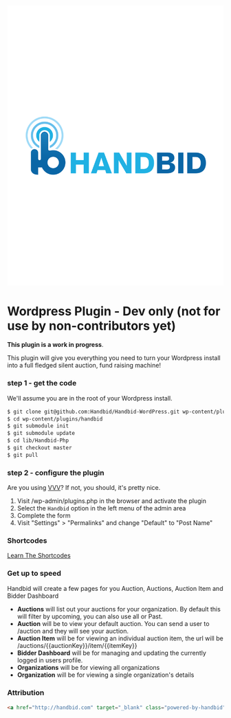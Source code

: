 ![alt tag](docs/images/handbid-logo.svg "Handbid")

Wordpress Plugin - Dev only (not for use by non-contributors yet)
====

**This plugin is a work in progress**.

This plugin will give you everything you need to turn your Wordpress install into a full fledged silent auction, fund raising machine!

### step 1 - get the code
We'll assume you are in the root of your Wordpress install.

```bash
$ git clone git@github.com:Handbid/Handbid-WordPress.git wp-content/plugins/handbid
$ cd wp-content/plugins/handbid
$ git submodule init
$ git submodule update
$ cd lib/Handbid-Php
$ git checkout master
$ git pull
```

### step 2 - configure the plugin
Are you using [VVV](https://github.com/Varying-Vagrant-Vagrants/VVV)? If not, you should, it's pretty nice.

1. Visit /wp-admin/plugins.php in the browser and activate the plugin
2. Select the `Handbid` option in the left menu of the admin area
3. Complete the form
4. Visit "Settings" > "Permalinks" and change "Default" to "Post Name"

### Shortcodes
[Learn The Shortcodes](docs/shortcodes.md)


### Get up to speed
Handbid will create a few pages for you Auction, Auctions, Auction Item and Bidder Dashboard

- **Auctions** will list out your auctions for your organization. By default this will filter by upcoming, you can also use all or Past.
- **Auction** will be to view your default auction. You can send a user to /auction and they will see your auction.
- **Auction Item** will be for viewing an individual auction item, the url will be /auctions/{{auctionKey}}/item/{{itemKey}}
- **Bidder Dashboard** will be for managing and updating the currently logged in users profile.
- **Organizations** will be for viewing all organizations
- **Organization** will be for viewing a single organization's details

### Attribution

```html
<a href="http://handbid.com" target="_blank" class="powered-by-handbid">Powered by Handbid</a>
```